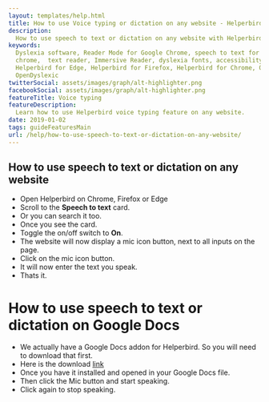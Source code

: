 ```yaml
---
layout: templates/help.html
title: How to use Voice typing or dictation on any website - Helperbird
description:
  How to use speech to text or dictation on any website with Helperbirds Chrome, Firefox, Edge and Safari extension.
keywords:
  Dyslexia software, Reader Mode for Google Chrome, speech to text for chrome, Text to speech for
  chrome,  text reader, Immersive Reader, dyslexia fonts, accessibility software, dyslexia software,
  Helperbird for Edge, Helperbird for Firefox, Helperbird for Chrome, Opendyslexic for Chrome,
  OpenDyslexic
twitterSocial: assets/images/graph/alt-highlighter.png
facebookSocial: assets/images/graph/alt-highlighter.png
featureTitle: Voice typing
featureDescription:
  Learn how to use Helperbird voice typing feature on any website.
date: 2019-01-02
tags: guideFeaturesMain
url: /help/how-to-use-speech-to-text-or-dictation-on-any-website/
---
```


## How to use speech to text or dictation on any website

- Open Helperbird on Chrome, Firefox or Edge
- Scroll to the **Speech to text** card.
- Or you can search it too.
- Once you see the card.
- Toggle the on/off switch to **On**.
- The website will now display a mic icon button, next to all inputs on the page.
- Click on the mic icon button.
- It will now enter the text you speak.
- Thats it.

# How to use speech to text or dictation on Google Docs

- We actually have a Google Docs addon for Helperbird. So you will need to download that first.
- Here is the download [link](https://workspace.google.com/marketplace/app/helperbird/844716805038)
- Once you have it installed and opened in your Google Docs file.
- Then click the Mic button and start speaking.
- Click again to stop speaking.
